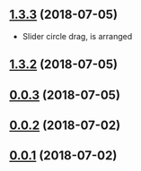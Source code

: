<a name="1.3.3"></a>
## [1.3.3](https://github.com/facundofernandez/videojs-dvr/compare/v1.3.1...v1.3.2) (2018-07-05)

* Slider circle drag, is arranged

<a name="1.3.2"></a>
## [1.3.2](https://github.com/facundofernandez/videojs-dvr/compare/v1.3.1...v1.3.2) (2018-07-05)

<a name="0.0.3"></a>
## [0.0.3](https://bitbucket.org/edge-developers/plugin-dvr/compare/v1.3.0...v0.0.3) (2018-07-05)

<a name="0.0.2"></a>
## [0.0.2](https://bitbucket.org/edge-developers/plugin-dvr/compare/v0.0.1...v0.0.2) (2018-07-02)

<a name="0.0.1"></a>
## [0.0.1](https://bitbucket.org/edge-developers/plugin-dvr/compare/v1.2.0...v0.0.1) (2018-07-02)

